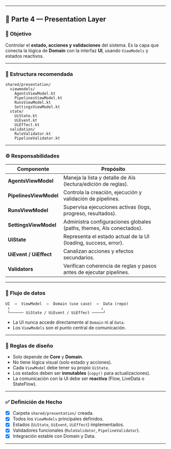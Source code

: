 
---

## 🧩 Parte 4 — Presentation Layer

### 🎯 Objetivo

Controlar el **estado, acciones y validaciones** del sistema.
Es la capa que conecta la lógica de **Domain** con la interfaz **UI**, usando `ViewModels` y estados reactivos.

---

### 📁 Estructura recomendada

```
shared/presentation/
  viewmodels/
    AgentsViewModel.kt
    PipelinesViewModel.kt
    RunsViewModel.kt
    SettingsViewModel.kt
  state/
    UiState.kt
    UiEvent.kt
    UiEffect.kt
  validation/
    RuleValidator.kt
    PipelineValidator.kt
```

---

### ⚙️ Responsabilidades

| Componente             | Propósito                                                            |
| ---------------------- | -------------------------------------------------------------------- |
| **AgentsViewModel**    | Maneja la lista y detalle de AIs (lectura/edición de reglas).        |
| **PipelinesViewModel** | Controla la creación, ejecución y validación de pipelines.           |
| **RunsViewModel**      | Supervisa ejecuciones activas (logs, progreso, resultados).          |
| **SettingsViewModel**  | Administra configuraciones globales (paths, themes, AIs conectados). |
| **UiState**            | Representa el estado actual de la UI (loading, success, error).      |
| **UiEvent / UiEffect** | Canalizan acciones y efectos secundarios.                            |
| **Validators**         | Verifican coherencia de reglas y pasos antes de ejecutar pipelines.  |

---

### 🧠 Flujo de datos

```
UI  →  ViewModel  →  Domain (use case)  →  Data (repo)
 ↑                                        ↓
 └────── UiState / UiEvent / UiEffect ─────┘
```

* La UI nunca accede directamente al `Domain` ni al `Data`.
* Los `ViewModels` son el punto central de comunicación.

---

### 🧩 Reglas de diseño

* Solo depende de **Core** y **Domain**.
* No tiene lógica visual (solo estado y acciones).
* Cada `ViewModel` debe tener su propio `UiState`.
* Los estados deben ser **inmutables** (`copy()` para actualizaciones).
* La comunicación con la UI debe ser **reactiva** (Flow, LiveData o StateFlow).

---

### ✅ Definición de Hecho

* [x] Carpeta `shared/presentation/` creada.
* [x] Todos los `ViewModels` principales definidos.
* [x] Estados (`UiState`, `UiEvent`, `UiEffect`) implementados.
* [x] Validadores funcionales (`RuleValidator`, `PipelineValidator`).
* [x] Integración estable con Domain y Data.

---
